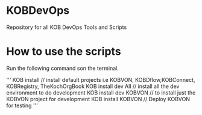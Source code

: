 # KOBDevOps
Repository for all KOB DevOps Tools and Scripts


# How to use the scripts 

Run the following command son the terminal.

'''
 KOB install   // install default projects i.e KOBVON, KOBDflow,KOBConnect, KOBRegistry, TheKochOrgBook
 KOB install dev All // install all the dev environment to do development
 KOB install dev KOBVON // to install just the KOBVON project for development
 KOB install KOBVON // Deploy KOBVON for testing
'''
 

